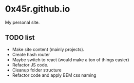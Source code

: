 # 0x45r.github.io
My personal site.
## TODO list
 - Make site content (mainly projects).
 - Create hash router
 - Maybe switch to react (would make a ton of things easier)
 - Refactor JS code.
 - Cleanup folder structure
 - Refactor code and apply BEM css naming
